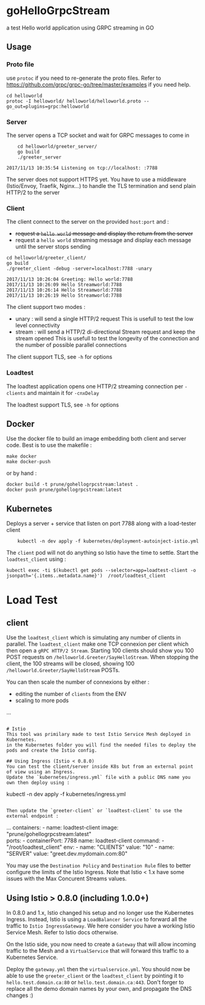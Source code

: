 # goHelloGrpcStream
a test Hello world application using GRPC streaming in GO

## Usage

### Proto file
use `protoc` if you need to re-generate the proto files.
Refer to https://github.com/grpc/grpc-go/tree/master/examples if you need help.

```
cd helloworld
protoc -I helloworld/ helloworld/helloworld.proto --go_out=plugins=grpc:helloworld
```

### Server
The server opens a TCP socket and wait for GRPC messages to come in

```
    cd helloworld/greeter_server/
    go build
    ./greeter_server

2017/11/13 10:35:54 Listening on tcp://localhost: :7788
```

The server does not support HTTPS yet. You have to use a middleware (Istio/Envoy, Traefik, Nginx...) to handle the TLS termination and send plain HTTP/2 to the server

### Client
The client connect to the server on the provided `host:port` and : 
 - ~~request a `hello world` message and display the return from the server~~
 - request a `hello world` streaming message and display each message until the server stops sending

```
cd helloworld/greeter_client/
go build
./greeter_client -debug -server=localhost:7788 -unary

2017/11/13 10:26:04 Greeting: Hello world:7788
2017/11/13 10:26:09 Hello Streamworld:7788
2017/11/13 10:26:14 Hello Streamworld:7788
2017/11/13 10:26:19 Hello Streamworld:7788
```

The client support two modes :
 - unary : will send a single HTTP/2 request
   This is usefull to test the low level connectivity
 - stream : will send a HTTP/2 di-directional Stream request and keep the stream opened
  This is usefull to test the longevity of the connection and the number of possible parallel connections

The client support TLS, see `-h` for options

### Loadtest
The loadtest application opens one HTTP/2 streaming connection per `-clients` and maintain it for `-cnxDelay`

The loadtest support TLS, see `-h` for options

## Docker
Use the docker file to build an image embedding both client and server code.
Best is to use the makefile : 
```
make docker
make docker-push
```
or by hand :

```
docker build -t prune/gohellogrpcstream:latest .
docker push prune/gohellogrpcstream:latest
```

## Kubernetes

Deploys a server + service that listen on port 7788 along with a load-tester client

```
    kubectl -n dev apply -f kubernetes/deployment-autoinject-istio.yml
```

The `client` pod will not do anything so Istio have the time to settle. 
Start the `loadtest_client` using : 

```
kubectl exec -ti $(kubectl get pods --selector=app=loadtest-client -o jsonpath='{.items..metadata.name}')  /root/loadtest_client

```

# Load Test

## client
Use the `loadtest_client` which is simulating any number of clients in parallel.
The `loadtest_client` make one TCP connexion per client which then open a `gRPC HTTP/2 Stream`. Starting 100 clients should show you 100 POST requests on `/helloworld.Greeter/SayHelloStream`. 
When stopping the client, the 100 streams will be closed, showing 100 `/helloworld.Greeter/SayHelloStream` POSTs.

You can then scale the number of connexions by either :
- editing the number of `clients` from the ENV
- scaling to more pods


...
```

# Istio
This tool was primilary made to test Istio Service Mesh deployed in Kubernetes.
in the Kubernetes folder you will find the needed files to deploy the pods and create the Istio config.

## Using Ingress (Istio < 0.8.0)
You can test the client/server inside K8s but from an external point of view using an Ingress.
Update the `kubernetes/ingress.yml` file with a public DNS name you own then deploy using : 
```
kubectl -n dev apply -f kubernetes/ingress.yml
```

Then update the `greeter-client` or `loadtest-client` to use the external endpoint : 
```
...
      containers:
      - name: loadtest-client
        image: "prune/gohellogrpcstream:latest"      
        ports:
        - containerPort: 7788
          name: loadtest-client
        command: 
          - "/root/loadtest_client"
        env:
          - name: "CLIENTS"
            value: "10"
          - name: "SERVER"
            value: "greet.dev.mydomain.com:80"

You may use the `Destination Policy` and `Destination Rule` files to better configure the limits of the Istio Ingress. 
Note that Istio < 1.x have some issues with the Max Concurent Streams values. 

## Using Istio > 0.8.0 (including 1.0.0+)
In 0.8.0 and 1.x, Istio changed his setup and no longer use the Kubernetes Ingress. 
Instead, Istio is using a `LoadBalancer Service` to forward all the traffic to `Istio IngressGateway`.
We here consider you have a working Istio Service Mesh. Refer to Istio docs otherwise.

On the Istio side, you now need to create a `Gateway` that will allow incoming traffic to the Mesh and a `VirtualService` that will forward this traffic to a Kubernetes Service.

Deploy the `gateway.yml` then the `virtualservice.yml`. 
You should now be able to use the `greeter_client` or the `loadtest_client` by pointing it to `hello.test.domain.ca:80` or `hello.test.domain.ca:443`.
Don't forger to replace all the demo domain names by your own, and propagate the DNS changes :)
